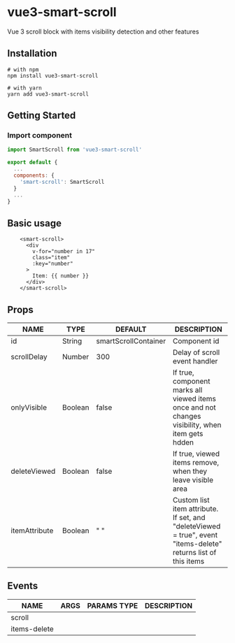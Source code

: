 # vue3-smart-scroll

Vue 3 scroll block with items visibility detection and other features

## Installation
```shell
# with npm
npm install vue3-smart-scroll
```
```shell
# with yarn
yarn add vue3-smart-scroll
```

## Getting Started
### Import component
```javascript
import SmartScroll from 'vue3-smart-scroll'

export default {
  ...
  components: {
    'smart-scroll': SmartScroll
  }
  ...
}
```

## Basic usage
```vue
    <smart-scroll>
      <div
        v-for="number in 17"
        class="item"
        :key="number"
      >
        Item: {{ number }}
      </div>
    </smart-scroll>
```

## Props
| NAME          | TYPE    | DEFAULT              | DESCRIPTION |
|---------------|---------|----------------------|-------------------------------|
| id            | String  | smartScrollContainer | Component id                  |
| scrollDelay   | Number  | 300                  | Delay of scroll event handler |
| onlyVisible   | Boolean | false                | If true, component marks all viewed items once and not changes visibility, when item gets hdden 
| deleteViewed  | Boolean | false                | If true, viewed items remove, when they leave visible area 
| itemAttribute | Boolean | " "                  | Custom list item attribute. If set, and "deleteViewed = true", event "items-delete" returns list of                                                      this items

## Events
| NAME         | ARGS   | PARAMS TYPE | DESCRIPTION |
|--------------|--------| ----------- | ----------- |
| scroll       |        | 
| items-delete |
